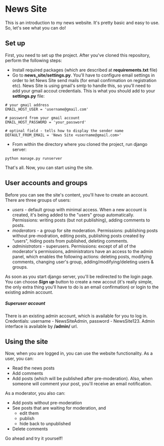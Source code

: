 # News Site
This is an introduction to my news website. It's pretty basic and easy to use. So, let's see what you can do!

## Set up
First, you need to set up the project. After you've cloned this repository, perform the following steps:
* Install required packages (which are described at **requirements.txt** file)
* Go to **news_site/settings.py**. You'll have to configure email settings in order to let News Site send mails (for email confirmation on registration etc). News Site is using gmail's smtp to handle this, so you'll need to add your gmail accout credentials. This is what you should add to your **settings.py** file:
```
# your gmail address
EMAIL_HOST_USER = 'username@gmail.com'

# password from your gmail account
EMAIL_HOST_PASSWORD = 'your_password'

# optinal field - tells how to display the sender name
DEFAULT_FROM_EMAIL = 'News Site <username@gmail.com>'
```
* From within the directory where you cloned the project, run django server:
```
python manage.py runserver
```
That's all. Now, you can start using the site.

## User accounts and groups
Before you can see the site's content, you'll have to create an account. There are three groups of users:
* _users_ - default group with minimal access. When a new account is created, it's being added to the "users" group automatically. Permissions: writing posts (but not publishing), adding comments to posts.
* _moderators_ - a group for site moderation. Permissions: publishing posts without pre-modration, editing posts, publishing posts created by "users", hiding posts from published, deleting comments.
* _administrators_ - superusers. Permissions: except of all of the moderator's permissions, administrators have an access to the admin panel, which enables the following actions: deleting posts, modifying comments, changing user's group, adding/modifying/deleting users & groups.

As soon as you start django server, you'll be redirected to the login page. You can choose __*Sign up*__ button to create a new accout (it's really simple, the only extra thing you'll have to do is an email confirmation) or login to the existing admin account.

##### Superuser account
There is an existing admin account, which is available for you to log in. Credentials: username - NewsSiteAdmin, password - NewsSite123. Admin interface is available by **/admin/** url.

## Using the site
Now, when you are logged in, you can use the website functionality.
As a user, you can:
* Read the news posts
* Add comments
* Add posts (which will be published after pre-moderation).
Also, when someone will comment your post, you'll receive an email notification.

As a moderator, you also can:
* Add posts without pre-moderation
* See posts that are waiting for moderation, and
	* edit them
	* publish
	* hide back to unpublished
* Delete comments

Go ahead and try it yourself!